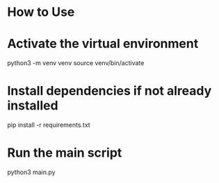 # How to Use

# Activate the virtual environment
python3 -m venv venv
source venv/bin/activate

# Install dependencies if not already installed
pip install -r requirements.txt

# Run the main script
python3 main.py
